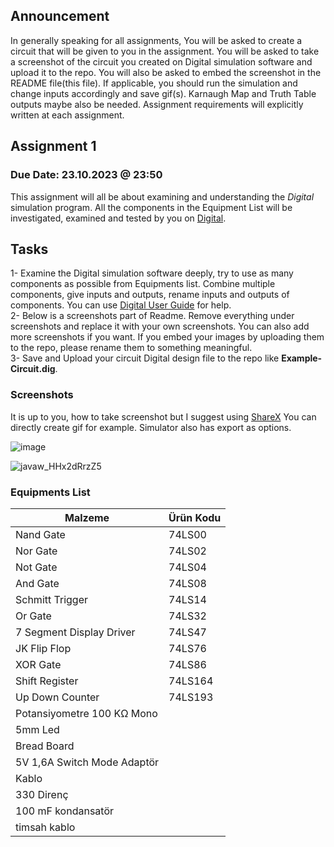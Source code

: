 ## Announcement
In generally speaking for all assignments, You will be asked to create a circuit that will be given to you in the assignment. You will be asked to take a screenshot of the circuit you created on Digital simulation software and upload it to the repo. You will also be asked to embed the screenshot in the README file(this file). If applicable, you should run the simulation and change inputs accordingly and save gif(s). Karnaugh Map and Truth Table outputs maybe also be needed. Assignment requirements will explicitly written at each assignment.

## Assignment 1
### Due Date: 23.10.2023 @ 23:50
This assignment will all be about examining and understanding the *_Digital_* simulation program. All the components in the Equipment List will be investigated, examined and tested by you on [Digital](https://github.com/hneemann/Digital/releases).

## Tasks
1- Examine the Digital simulation software deeply, try to use as many components as possible from Equipments list. Combine multiple components, give inputs and outputs, rename inputs and outputs of components. You can use [Digital User Guide](https://github.com/hneemann/Digital/releases/download/v0.30/Doc_English.pdf) for help.  
2- Below is a screenshots part of Readme. Remove everything under screenshots and replace it with your own screenshots. You can also add more screenshots if you want. If you embed your images by uploading them to the repo, please rename them to something meaningful.  
3- Save and Upload your circuit Digital design file to the repo like **Example-Circuit.dig**. 

### Screenshots
It is up to you, how to take screenshot but I suggest using [ShareX](https://getsharex.com/) You can directly create gif for example. Simulator also has export as options.

![image](https://github.com/abbaselmas/Assignment/assets/28142617/fa0c543c-e87b-4c6d-98b4-d084c12b1ad0)

![javaw_HHx2dRrzZ5](https://github.com/abbaselmas/Assignment/assets/28142617/ab69400c-e5c0-43b6-a78c-5e34f5fb4027)

### Equipments List

| Malzeme                     | Ürün Kodu |
|-----------------------------|-----------|
| Nand Gate                   | 74LS00    |
| Nor Gate                    | 74LS02    |
| Not Gate                    | 74LS04    |
| And Gate                    | 74LS08    |
| Schmitt Trigger             | 74LS14    |
| Or Gate                     | 74LS32    |
| 7 Segment Display Driver    | 74LS47    |
| JK Flip Flop                | 74LS76    |
| XOR Gate                    | 74LS86    |
| Shift Register              | 74LS164   |
| Up Down Counter             | 74LS193   |
| Potansiyometre 100 KΩ Mono  |           |
| 5mm Led                     |           |
| Bread Board                 |           |
| 5V 1,6A Switch Mode Adaptör |           |
| Kablo                       |           |
| 330 Direnç                  |           |
| 100 mF kondansatör          |           |
| timsah kablo                |           |
